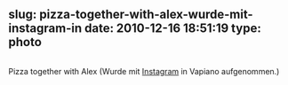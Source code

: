 slug: pizza-together-with-alex-wurde-mit-instagram-in
date: 2010-12-16 18:51:19
type: photo
---

<a href="http://instagr.am/p/lUL9/"><img src="{{@asset.url swerner/tumblr/2010-12-16-pizza-together-with-alex-wurde-mit-instagram-in-32dee75e26.jpeg}}" alt=""/></a>

Pizza together with Alex (Wurde mit [Instagram](http://instagr.am) in Vapiano aufgenommen.)

